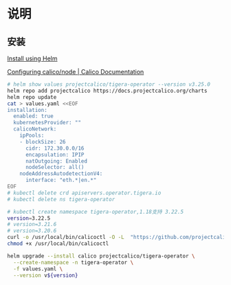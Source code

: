 # 说明

## 安装

[Install using Helm](https://projectcalico.docs.tigera.io/getting-started/kubernetes/helm)

[Configuring calico/node | Calico Documentation](https://docs.tigera.io/calico/latest/reference/configure-calico-node#ip-autodetection-methods)


```bash
# helm show values projectcalico/tigera-operator --version v3.25.0
helm repo add projectcalico https://docs.projectcalico.org/charts
helm repo update
cat > values.yaml <<EOF
installation:
  enabled: true
  kubernetesProvider: ""
  calicoNetwork:
    ipPools:
    - blockSize: 26
      cidr: 172.30.0.0/16
      encapsulation: IPIP
      natOutgoing: Enabled
      nodeSelector: all()
    nodeAddressAutodetectionV4:
      interface: "eth.*|en.*"
EOF
# kubectl delete crd apiservers.operator.tigera.io
# kubectl delete ns tigera-operator

# kubectl create namespace tigera-operator,1.18支持 3.22.5
version=3.22.5
# version=3.21.6
# version=3.20.6
curl -o /usr/local/bin/calicoctl -O -L  "https://github.com/projectcalico/calicoctl/releases/download/v3.20.6/calicoctl"
chmod +x /usr/local/bin/calicoctl

helm upgrade --install calico projectcalico/tigera-operator \
  --create-namespace -n tigera-operator \
  -f values.yaml \
  --version v${version}
```
